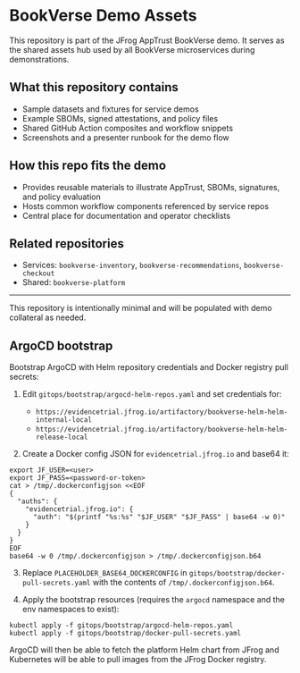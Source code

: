 # BookVerse Demo Assets

This repository is part of the JFrog AppTrust BookVerse demo. It serves as the shared assets hub used by all BookVerse microservices during demonstrations.

## What this repository contains
- Sample datasets and fixtures for service demos
- Example SBOMs, signed attestations, and policy files
- Shared GitHub Action composites and workflow snippets
- Screenshots and a presenter runbook for the demo flow

## How this repo fits the demo
- Provides reusable materials to illustrate AppTrust, SBOMs, signatures, and policy evaluation
- Hosts common workflow components referenced by service repos
- Central place for documentation and operator checklists

## Related repositories
- Services: `bookverse-inventory`, `bookverse-recommendations`, `bookverse-checkout`
- Shared: `bookverse-platform`

---
This repository is intentionally minimal and will be populated with demo collateral as needed.

## ArgoCD bootstrap

Bootstrap ArgoCD with Helm repository credentials and Docker registry pull secrets:

1) Edit `gitops/bootstrap/argocd-helm-repos.yaml` and set credentials for:
   - `https://evidencetrial.jfrog.io/artifactory/bookverse-helm-helm-internal-local`
   - `https://evidencetrial.jfrog.io/artifactory/bookverse-helm-helm-release-local`

2) Create a Docker config JSON for `evidencetrial.jfrog.io` and base64 it:

```
export JF_USER=<user>
export JF_PASS=<password-or-token>
cat > /tmp/.dockerconfigjson <<EOF
{
  "auths": {
    "evidencetrial.jfrog.io": {
      "auth": "$(printf "%s:%s" "$JF_USER" "$JF_PASS" | base64 -w 0)"
    }
  }
}
EOF
base64 -w 0 /tmp/.dockerconfigjson > /tmp/.dockerconfigjson.b64
```

3) Replace `PLACEHOLDER_BASE64_DOCKERCONFIG` in `gitops/bootstrap/docker-pull-secrets.yaml` with the contents of `/tmp/.dockerconfigjson.b64`.

4) Apply the bootstrap resources (requires the `argocd` namespace and the env namespaces to exist):

```
kubectl apply -f gitops/bootstrap/argocd-helm-repos.yaml
kubectl apply -f gitops/bootstrap/docker-pull-secrets.yaml
```

ArgoCD will then be able to fetch the platform Helm chart from JFrog and Kubernetes will be able to pull images from the JFrog Docker registry.
